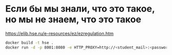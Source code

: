 # Если бы мы знали, что это такое, но мы не знаем, что это такое
https://elib.hse.ru/e-resources/ez/ezregulation.htm

```bash
docker build -t hse .
docker run -d -p 8001:8080 -e HTTP_PROXY=http://<student_mail>:<password from library>@89.175.46.139:3128 hse
```

